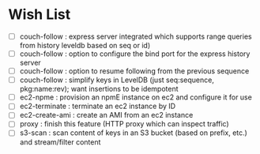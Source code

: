 # Wish List
* [ ] couch-follow : express server integrated which supports range queries from history leveldb based on seq or id)
* [ ] couch-follow : option to configure the bind port for the express history server
* [ ] couch-follow : option to resume following from the previous sequence
* [ ] couch-follow : simplify keys in LevelDB (just seq:sequence, pkg:name:rev); want insertions to be idempotent
* [ ] ec2-npme : provision an npmE instance on ec2 and configure it for use
* [ ] ec2-terminate : terminate an ec2 instance by ID
* [ ] ec2-create-ami : create an AMI from an ec2 instance
* [ ] proxy : finish this feature (HTTP proxy which can inspect traffic)
* [ ] s3-scan : scan content of keys in an S3 bucket (based on prefix, etc.) and stream/filter content

